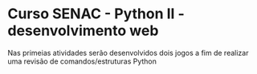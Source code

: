 # Curso SENAC - Python II - desenvolvimento web

Nas primeias atividades serão desenvolvidos dois jogos a fim de realizar uma revisão de comandos/estruturas Python